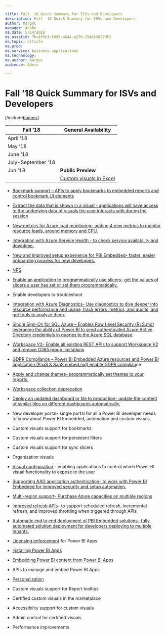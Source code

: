 ```yaml
---

title: Fall  18 Quick Summary for ISVs and Developers
description: Fall  18 Quick Summary for ISVs and Developers
author: MargoC
manager: AnnBe
ms.date: 5/14/2018
ms.assetid: 7bc4f0c3-f095-4544-a270-254d63827d52
ms.topic: article
ms.prod: 
ms.service: business-applications
ms.technology: 
ms.author: margoc
audience: Admin

---
```

#  Fall ’18 Quick Summary for ISVs and Developers


[!include[banner](../../../includes/banner.md.md)]

| Fall ’18           | **General Availability**                       |
|--------------------|------------------------------------------------|
| April ‘18          |                                                |
| May ‘18            |                                                |
| June ‘18           |                                                |
| July-September ‘18 |                                                |
| Jun ’18            | **Public Preview**                             |
|                    | [Custom visuals in Excel](detailed-features-power-bi-custom-visuals/index.md) |

-   [Bookmark support – APIs to apply bookmarks to embedded reports and control
    bookmark UI elements](detailed-features-power-bi-embedded/bookmark-support.md)

-   [Extract the data that is shown in a visual - applications will have access
    to the underlying data of visuals the user interacts with during the
    session](detailed-features-power-bi-embedded/extract-data-shown-visual.md)

-   [New metrics for Azure load monitoring- adding 4 new metrics to monitor
    resource loads, around memory and CPU.](detailed-features-power-bi-embedded/new-metrics-azure-load-monitoring.md)

-   [Integration with Azure Service Health - to check service availability and
    downtime.](detailed-features-power-bi-embedded/integration-azure-service-health.md)

-   [New and improved setup experience for PBI Embedded- faster, easier
    onboarding process for new developers.](detailed-features-power-bi-embedded.md)

-   [NPS](detailed-features-power-bi-embedded/net-promoter-score-nps.md)

-   [Enable an application to programmatically use slicers- get the values of
    slicers a user has set or set them
    programmatically.](detailed-features-power-bi-embedded/enable-application-programmatically-use-slicers.md)

-   Enable developers to troubleshoot

-   [Integration with Azure Diagnostics- Use diagnostics to dive deeper into
    resource performance and usage, track errors, metrics, and audits, and get
    tools to analyze them.](detailed-features-power-bi-embedded/integration-azure-diagnostics.md)

-   [Single Sign-On for SQL Azure – Enables Row Level Security (RLS.md) leveraging
    the ability of Power BI to send authenticated Azure Active Directory
    credentials in queries to the Azure SQL database](detailed-features-power-bi-embedded/single-sign-sql-azure.md).

-   [Workspace V2- Enable all existing REST APIs to support Workspace V2 and
    remove O365 group limitations](detailed-features-power-bi-embedded/workspace-v2.md)

-   [GDPR Compliance – Power BI Embedded Azure resources and Power BI
    application (PaaS & SaaS embed.md) enable GDPR complian](detailed-features-power-bi-embedded/gdpr.md)ce

-   [Apply and change themes- programmatically set themes to your
    reports.](detailed-features-power-bi-embedded/apply-change-themes.md)

-   [Workspace collection deprecation](detailed-features-power-bi-embedded/workspace-collection-deprecation.md)

-   [Deploy an updated dashboard or tile to production- update the content of
    similar tiles on different dashboards
    automatically.](detailed-features-power-bi-embedded/deploy-updated-dashboard-or-tile-production.md)

-   New developer portal- single portal for all a Power BI developer needs to
    know about Power BI Embedded, automation and custom visuals.

-   Custom visuals support for bookmarks

-   Custom visuals support for persistent filters

-   Custom visuals support for sync slicers

-   Organization visuals

-   [Visual configuration](detailed-features-power-bi-embedded/visual-configuration.md) - enabling applications to
    control which Power BI visual functionality to expose to the user

-   [Supporting AAD application authentication- to work with Power BI Embedded
    for improved security and setup
    automation.](detailed-features-power-bi-embedded/supporting-azure-active-directory-application-authentication.md)

-   [Multi-region support- Purchase Azure capacities on multiple
    regions](detailed-features-power-bi-embedded/multi-region-support.md)

-   [Improved refresh APIs](detailed-features-power-bi-embedded/improved-refresh-apis.md)- to support scheduled
    refresh, incremental refresh, and improved throttling when triggered through
    APIs

-   [Automatic end to end deployment of PBI Embedded solutions- fully automated
    solution deployment for developers deploying to multiple
    tenants.](detailed-features-power-bi-embedded/automatic-end-end-deployment-pbi-embedded-solutions.md)

-   [Licensing enforcement](detailed-features-power-bi-apps/licensing-enforcement-power-bi-apps.md) for Power BI Apps

-   [Installing Power BI Apps](detailed-features-power-bi-apps/installing-power-bi-apps.md)

-   [Embedding Power BI content from Power BI Apps](detailed-features-power-bi-apps/embedding-power-bi-content-power-bi-apps.md)

-   APIs to manage and embed Power BI Apps

-   [Personalization](detailed-features-power-bi-apps/personalization.md)

-   Custom visuals support for Report tooltips

-   Certified custom visuals in the marketplace

-   Accessibility support for custom visuals

-   Admin control for certified visuals

-   Performance improvements
